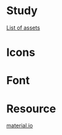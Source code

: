 # Study
[List of assets](https://www.w3schools.com/howto/howto_css_searchbar.asp)

# Icons

# Font

# Resource
[material.io](https://material.io/)